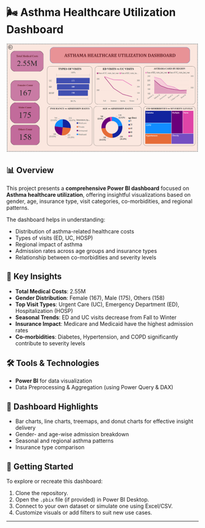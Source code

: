 # 🌬️ Asthma Healthcare Utilization Dashboard

![Dashboard Screenshot](./Asthama%20Healthcare%20Dashboard%20img.png)

## 📊 Overview

This project presents a **comprehensive Power BI dashboard** focused on **Asthma healthcare utilization**, offering insightful visualizations based on gender, age, insurance type, visit categories, co-morbidities, and regional patterns.

The dashboard helps in understanding:
- Distribution of asthma-related healthcare costs
- Types of visits (ED, UC, HOSP)
- Regional impact of asthma
- Admission rates across age groups and insurance types
- Relationship between co-morbidities and severity levels

## 🧠 Key Insights

- **Total Medical Costs**: 2.55M
- **Gender Distribution**: Female (167), Male (175), Others (158)
- **Top Visit Types**: Urgent Care (UC), Emergency Department (ED), Hospitalization (HOSP)
- **Seasonal Trends**: ED and UC visits decrease from Fall to Winter
- **Insurance Impact**: Medicare and Medicaid have the highest admission rates
- **Co-morbidities**: Diabetes, Hypertension, and COPD significantly contribute to severity levels

## 🛠 Tools & Technologies

- **Power BI** for data visualization
- Data Preprocessing & Aggregation (using Power Query & DAX)


## 📸 Dashboard Highlights

- Bar charts, line charts, treemaps, and donut charts for effective insight delivery
- Gender- and age-wise admission breakdown
- Seasonal and regional asthma patterns
- Insurance type comparison

## 🚀 Getting Started

To explore or recreate this dashboard:
1. Clone the repository.
2. Open the `.pbix` file (if provided) in Power BI Desktop.
3. Connect to your own dataset or simulate one using Excel/CSV.
4. Customize visuals or add filters to suit new use cases.
---

